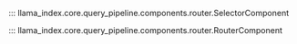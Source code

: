 ::: llama_index.core.query_pipeline.components.router.SelectorComponent

::: llama_index.core.query_pipeline.components.router.RouterComponent
